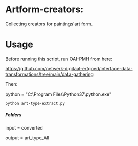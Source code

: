 # Artform-creators:

Collecting creators for paintings'art form.


# Usage

Before running this script, run OAI-PMH from here:

https://github.com/netwerk-digitaal-erfgoed/interface-data-transformations/tree/main/data-gathering

Then:

python = "C:\Program Files\Python37\python.exe" 

`python art-type-extract.py`

##### Folders

input = converted 

output = art_type_All
